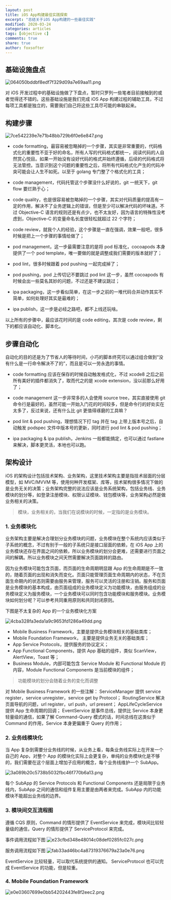 ```yaml
---
layout: post
title: iOS App构建最佳实践探索
excerpt: "总结关于iOS App构建的一些最佳实践"
modified: 2020-03-24
categories: articles
tags: [objective c]
comments: true
share: true
author: foxsofter
---
```


## 基础设施盘点

![064050bddbf8edf7f329d09a7e69aa11.png](./imgs/ios-develop-flow.png)

对 iOS 开发过程中的基础设施做了下盘点，暂时只罗列一些笔者目前接触到的或者觉得还不错的。这些基础设施是我们完成 iOS App 构建过程的辅助工具，不过每项工具都是独立的，需要我们自己将这些工具尽可能的串联起来。

## 构建步骤

![7ce542239e7e71b48bb729b6f0e6e847.png](./imgs/coding-flow.png)

- code formatting，最容易被忽略掉的一个步骤，其实是非常重要的，代码格式化的重要性不亚于好的命名，所有人写的代码格式都统一，阅读代码的人自然赏心悦目。如果一开始没有设好代码的格式并始终遵循，后续的代码格式将无法管控。当意识到这个问题的重要性之后，将所有代码格式化产生的代码冲突可能会让人生不如死。以至于 golang 专门整了个格式化的工具；

- code management，代码托管这个步骤没什么好说的，git 一统天下，git flow 要烂熟于心；

- code quality，也是很容易被忽略掉的一个步骤，其实对代码质量的提高有一定的作用，解决不了业务逻辑上的错误，但是至少可以解决代码的坏味道。不过 Objective-C 语言的规则还是有点少，也不太友好，因为语言的特殊性没考虑到，Objective-C 的变量命名长度很轻松就超过 22 个字符；

- code review，就我个人的经验，这个步骤是一直在强调，效果一般吧，很多时候是把上一个步骤的事情给做了；

- pod management，这一步最需要注意的是将 pod 标准化，cocoapods 本身提供了一个 pod template，唯一要做的就是调整成我们需要的版本就好了；

- pod lint，很多时候跟着 pod pushing 一起完成掉了；

- pod pushing，pod 上传切记不要跳过 pod lint 这一步，虽然 cocoapods 有时候会出一些莫名其妙的问题，不过还是不建议跳过；

- ipa packaging，这一步看似简单，在这一步之前的一堆代码合并动作其实不简单，如何处理好其实是最难的；

- ipa publish，这一步是必经之路吧，都不上线还玩啥。

以上所有的步骤中，最应该花时间的是 code editing，其次是 code review，剩下的都应该自动化、脚本化。

## 步骤自动化

自动化的目的还是为了节省人的等待时间，小巧的脚本终究可以通过组合做到“没有什么是一行命令解决不了的”，而且是可以一劳永逸的事情。

- code formatting 应该在保存的时候自动触发格式化，不过 xcode8 之后之前所有美好的插件都消失了，取而代之的是 xcode extension，没以前那么好用了；

- code management 这一步非常多的人会使用 source tree，其实直接使用 git 命令行是最好的，虽然可能一开始入门花的时间较多，但是命令行的好处实在太多了，反过来说，还有什么比 git 更值得琢磨的工具嘛？

- pod lint & pod pushing，理想情况下打 tag 并在 tag 上带上版本号之后，自动触发 podspec 文件中版本号的更新，同时进行 pod lint & pod pushing；

- ipa packaging & ipa publish，Jenkins 一般都能搞定，也可以通过 fastlane 来解决，脚本更灵活，本地也可以跑。

## 架构设计

iOS 的架构设计包括技术架构、业务架构，这里技术架构主要是指技术层面的分层模型，如 MVC/MVVM 等，使用何种开发框架、库等，技术架构很多情况下做的是业务无关的决策；业务架构完整的说法应该是业务系统架构，包括业务线、业务模块的划分等，如登录注册模块、权限认证模块、钱包模块等，业务架构必然是做业务相关的决策。

> 模块，业务相关的，当我们在说模块的时候，一定指的是业务模块。

### 1. 业务模块化

业务架构主要是解决合理划分业务模块的问题，业务模块在整个系统内应该类似于子系统的概念，不过有别于一般的子系统只是接口层面的依赖，在 iOS App 上的业务模块还存在界面之间的依赖，所以业务模块的划分会更难，还需要进行页面之间的解耦。所以业务模块之间天然需要解决页面跳转的路由。

因为业务模块可能包含页面，而页面的生命周期明显跟 App 的生命周期是不一致的，随着页面的出现和消失而变化。页面只能管理页面生命周期内的状态，不在页面生命期内的状态则需要由服务来管理，服务可以灵活的注册和注销。服务和页面是业务模块的基本构成，由页面组成的业务模块定义为功能模块，由服务组成的业务模块定义为服务模块，一个业务模块可以同时包含功能模块和服务模块。业务模块如何划分呢？可以参考共同重用原则和共同封闭原则。

下图是不太复杂的 App 的一个业务模块化方案

![4cba328fa3eda1a9c9653fd1286a49dd.png](./imgs/code-architecture.png)

- Mobile Business Framework，主要是提供业务模块相关的基础类库；
- Mobile Foundation Framework， 主要是提供业务无关的基础类库；
- App Service Protocols，提供服务的协议定义；
- App Functional Components，提供 App 基础的组件，类似 ScanView，AlertView，Toast 等；
- Business Module，内部可能包含 Service Module 和 Functional Module 的内容，Module Functional Components 是当前模块的组件；

> 功能模块的划分会随着业务的变化而调整

对 Mobile Business Framework 的一些注解：
ServiceManager 提供 service register，service unregister，service get by Protocol；
RoutingService 解决页面导航的问题，url register，url push，url present；
AppLifeCycleService 提供 App 生命周期的回调；
EventService 是事件总线，提供比 Service 本身更轻量级的通信，如果了解 Command-Query 模式的话，时间总线在这类似于 Command 的作用，Service 本身更偏重于 Query 的作用；

### 2. 业务线模块化

当 App 复杂到需要分业务线的时候，从业务上看，每条业务线实际上在开发一个自己的 App，对整个 App 的模块化实际上会更复杂，单纯的业务模块化是不够的，我们需要在这个层面上增加子应用的概念，每个业务线维护一个 SubApp。

![3a089b20c5738b5032fbc46f770b6a13.png](./imgs/code-architecture-2.png)

每个 SubApp 的 Service Protocols 和 Functional Components 还是局限于业务线内，SubApp 之间的通信和组件复用主要是由两者来完成。SubApp 内的功能模块不能超出业务线的边界。

### 3. 模块间交互流程图

遵循 CQS 原则，Command 的情形提供了 EventService 来完成，模块间比较轻量级的通信，Query 的情形提供了 ServiceProtocol 来完成。

事件调用流程如下图
![e23cfbd348e48014c08def0285fc027c.png](./imgs/code-event-flow.png)

服务调用流程如下图
![fab33ad46bc4a87319376679a23a0e76.png](./imgs/code-service-flow.png)

EventService 比较轻量，可以取代系统提供的通知。
ServiceProtocol 也可以完成 EventService 的功能，但是较重。

### 4. Mobile Foundation Framework

![e0e03607699e0bb54202443fe8f2eec2.png](./imgs/code-mff.png)
